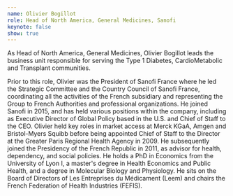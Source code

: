 ```yaml
---
name: Olivier Bogillot
role: Head of North America, General Medicines, Sanofi
keynote: false
show: true
---
```


As Head of North America, General Medicines, Olivier Bogillot leads the business unit responsible for serving the Type 1 Diabetes, CardioMetabolic and Transplant communities.
 
Prior to this role, Olivier was the President of Sanofi France where he led the Strategic Committee and the Country Council of Sanofi France, coordinating all the activities of the French subsidiary and representing the Group to French Authorities and professional organizations. He joined Sanofi in 2015, and has held various positions within the company, including as Executive Director of Global Policy based in the U.S. and Chief of Staff to the CEO.
Olivier held key roles in market access at Merck KGaA, Amgen and Bristol-Myers Squibb before being appointed Chief of Staff to the Director at the Greater Paris Regional Health Agency in 2009. He subsequently joined the Presidency of the French Republic in 2011, as advisor for health, dependency, and social policies.
He holds a PhD in Economics from the University of Lyon I, a master's degree in Health Economics and Public Health, and a degree in Molecular Biology and Physiology. He sits on the Board of Directors of Les Entreprises du Médicament (Leem) and chairs the French Federation of Health Industries (FEFIS).